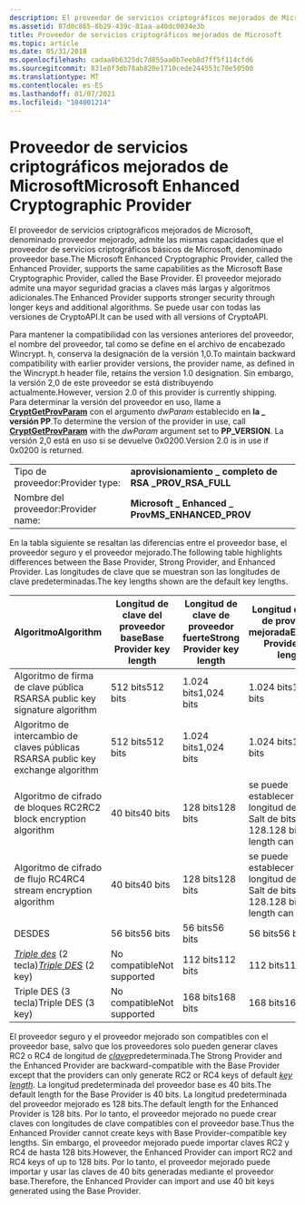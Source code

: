 ```yaml
---
description: El proveedor de servicios criptográficos mejorados de Microsoft admite las mismas funcionalidades que el proveedor de servicios criptográficos básicos de Microsoft, pero admite una mayor seguridad gracias a claves más largas y algoritmos adicionales.
ms.assetid: 87d0c865-8b29-439c-81aa-a40dc0034e3b
title: Proveedor de servicios criptográficos mejorados de Microsoft
ms.topic: article
ms.date: 05/31/2018
ms.openlocfilehash: cadaa0b6325dc7d855aa0b7eeb8d7ff5f114cfd6
ms.sourcegitcommit: 831e8f3db78ab820e1710cede244553c70e50500
ms.translationtype: MT
ms.contentlocale: es-ES
ms.lasthandoff: 01/07/2021
ms.locfileid: "104001214"
---
```

# <a name="microsoft-enhanced-cryptographic-provider"></a><span data-ttu-id="b0035-103">Proveedor de servicios criptográficos mejorados de Microsoft</span><span class="sxs-lookup"><span data-stu-id="b0035-103">Microsoft Enhanced Cryptographic Provider</span></span>

<span data-ttu-id="b0035-104">El proveedor de servicios criptográficos mejorados de Microsoft, denominado proveedor mejorado, admite las mismas capacidades que el proveedor de servicios criptográficos básicos de Microsoft, denominado proveedor base.</span><span class="sxs-lookup"><span data-stu-id="b0035-104">The Microsoft Enhanced Cryptographic Provider, called the Enhanced Provider, supports the same capabilities as the Microsoft Base Cryptographic Provider, called the Base Provider.</span></span> <span data-ttu-id="b0035-105">El proveedor mejorado admite una mayor seguridad gracias a claves más largas y algoritmos adicionales.</span><span class="sxs-lookup"><span data-stu-id="b0035-105">The Enhanced Provider supports stronger security through longer keys and additional algorithms.</span></span> <span data-ttu-id="b0035-106">Se puede usar con todas las versiones de CryptoAPI.</span><span class="sxs-lookup"><span data-stu-id="b0035-106">It can be used with all versions of CryptoAPI.</span></span>

<span data-ttu-id="b0035-107">Para mantener la compatibilidad con las versiones anteriores del proveedor, el nombre del proveedor, tal como se define en el archivo de encabezado Wincrypt. h, conserva la designación de la versión 1,0.</span><span class="sxs-lookup"><span data-stu-id="b0035-107">To maintain backward compatibility with earlier provider versions, the provider name, as defined in the Wincrypt.h header file, retains the version 1.0 designation.</span></span> <span data-ttu-id="b0035-108">Sin embargo, la versión 2,0 de este proveedor se está distribuyendo actualmente.</span><span class="sxs-lookup"><span data-stu-id="b0035-108">However, version 2.0 of this provider is currently shipping.</span></span> <span data-ttu-id="b0035-109">Para determinar la versión del proveedor en uso, llame a [**CryptGetProvParam**](/windows/desktop/api/Wincrypt/nf-wincrypt-cryptgetprovparam) con el argumento *dwParam* establecido en **la \_ versión PP**.</span><span class="sxs-lookup"><span data-stu-id="b0035-109">To determine the version of the provider in use, call [**CryptGetProvParam**](/windows/desktop/api/Wincrypt/nf-wincrypt-cryptgetprovparam) with the *dwParam* argument set to **PP\_VERSION**.</span></span> <span data-ttu-id="b0035-110">La versión 2,0 está en uso si se devuelve 0x0200.</span><span class="sxs-lookup"><span data-stu-id="b0035-110">Version 2.0 is in use if 0x0200 is returned.</span></span>

|                |                        |
|----------------|------------------------|
| <span data-ttu-id="b0035-111">Tipo de proveedor:</span><span class="sxs-lookup"><span data-stu-id="b0035-111">Provider type:</span></span> | <span data-ttu-id="b0035-112">**aprovisionamiento \_ completo de RSA \_**</span><span class="sxs-lookup"><span data-stu-id="b0035-112">**PROV\_RSA\_FULL**</span></span>    |
| <span data-ttu-id="b0035-113">Nombre del proveedor:</span><span class="sxs-lookup"><span data-stu-id="b0035-113">Provider name:</span></span> | <span data-ttu-id="b0035-114">**Microsoft \_ Enhanced \_ Prov**</span><span class="sxs-lookup"><span data-stu-id="b0035-114">**MS\_ENHANCED\_PROV**</span></span> |



 

<span data-ttu-id="b0035-115">En la tabla siguiente se resaltan las diferencias entre el proveedor base, el proveedor seguro y el proveedor mejorado.</span><span class="sxs-lookup"><span data-stu-id="b0035-115">The following table highlights differences between the Base Provider, Strong Provider, and Enhanced Provider.</span></span> <span data-ttu-id="b0035-116">Las longitudes de clave que se muestran son las longitudes de clave predeterminadas.</span><span class="sxs-lookup"><span data-stu-id="b0035-116">The key lengths shown are the default key lengths.</span></span>



| <span data-ttu-id="b0035-117">Algoritmo</span><span class="sxs-lookup"><span data-stu-id="b0035-117">Algorithm</span></span>                                                                                | <span data-ttu-id="b0035-118">Longitud de clave del proveedor base</span><span class="sxs-lookup"><span data-stu-id="b0035-118">Base Provider key length</span></span> | <span data-ttu-id="b0035-119">Longitud de clave de proveedor fuerte</span><span class="sxs-lookup"><span data-stu-id="b0035-119">Strong Provider key length</span></span> | <span data-ttu-id="b0035-120">Longitud de clave de proveedor mejorada</span><span class="sxs-lookup"><span data-stu-id="b0035-120">Enhanced Provider key length</span></span>                |
|------------------------------------------------------------------------------------------|--------------------------|----------------------------|---------------------------------------------|
| <span data-ttu-id="b0035-121">Algoritmo de firma de clave pública RSA</span><span class="sxs-lookup"><span data-stu-id="b0035-121">RSA public key signature algorithm</span></span>                                                       | <span data-ttu-id="b0035-122">512 bits</span><span class="sxs-lookup"><span data-stu-id="b0035-122">512 bits</span></span>                 | <span data-ttu-id="b0035-123">1.024 bits</span><span class="sxs-lookup"><span data-stu-id="b0035-123">1,024 bits</span></span>                 | <span data-ttu-id="b0035-124">1.024 bits</span><span class="sxs-lookup"><span data-stu-id="b0035-124">1,024 bits</span></span>                                  |
| <span data-ttu-id="b0035-125">Algoritmo de intercambio de claves públicas RSA</span><span class="sxs-lookup"><span data-stu-id="b0035-125">RSA public key exchange algorithm</span></span>                                                        | <span data-ttu-id="b0035-126">512 bits</span><span class="sxs-lookup"><span data-stu-id="b0035-126">512 bits</span></span>                 | <span data-ttu-id="b0035-127">1.024 bits</span><span class="sxs-lookup"><span data-stu-id="b0035-127">1,024 bits</span></span>                 | <span data-ttu-id="b0035-128">1.024 bits</span><span class="sxs-lookup"><span data-stu-id="b0035-128">1,024 bits</span></span>                                  |
| <span data-ttu-id="b0035-129">Algoritmo de cifrado de bloques RC2</span><span class="sxs-lookup"><span data-stu-id="b0035-129">RC2 block encryption algorithm</span></span>                                                           | <span data-ttu-id="b0035-130">40 bits</span><span class="sxs-lookup"><span data-stu-id="b0035-130">40 bits</span></span>                  | <span data-ttu-id="b0035-131">128 bits</span><span class="sxs-lookup"><span data-stu-id="b0035-131">128 bits</span></span>                   | <span data-ttu-id="b0035-132">se puede establecer la longitud del valor Salt de bits 128.</span><span class="sxs-lookup"><span data-stu-id="b0035-132">128 bits Salt length can be set.</span></span><br/> |
| <span data-ttu-id="b0035-133">Algoritmo de cifrado de flujo RC4</span><span class="sxs-lookup"><span data-stu-id="b0035-133">RC4 stream encryption algorithm</span></span>                                                          | <span data-ttu-id="b0035-134">40 bits</span><span class="sxs-lookup"><span data-stu-id="b0035-134">40 bits</span></span>                  | <span data-ttu-id="b0035-135">128 bits</span><span class="sxs-lookup"><span data-stu-id="b0035-135">128 bits</span></span>                   | <span data-ttu-id="b0035-136">se puede establecer la longitud del valor Salt de bits 128.</span><span class="sxs-lookup"><span data-stu-id="b0035-136">128 bits Salt length can be set.</span></span><br/> |
| <span data-ttu-id="b0035-137">DES</span><span class="sxs-lookup"><span data-stu-id="b0035-137">DES</span></span>                                                                                      | <span data-ttu-id="b0035-138">56 bits</span><span class="sxs-lookup"><span data-stu-id="b0035-138">56 bits</span></span>                  | <span data-ttu-id="b0035-139">56 bits</span><span class="sxs-lookup"><span data-stu-id="b0035-139">56 bits</span></span>                    | <span data-ttu-id="b0035-140">56 bits</span><span class="sxs-lookup"><span data-stu-id="b0035-140">56 bits</span></span>                                     |
| <span data-ttu-id="b0035-141">[*Triple des*](../secgloss/t-gly.md) (2 tecla)</span><span class="sxs-lookup"><span data-stu-id="b0035-141">[*Triple DES*](../secgloss/t-gly.md) (2 key)</span></span> | <span data-ttu-id="b0035-142">No compatible</span><span class="sxs-lookup"><span data-stu-id="b0035-142">Not supported</span></span>            | <span data-ttu-id="b0035-143">112 bits</span><span class="sxs-lookup"><span data-stu-id="b0035-143">112 bits</span></span>                   | <span data-ttu-id="b0035-144">112 bits</span><span class="sxs-lookup"><span data-stu-id="b0035-144">112 bits</span></span>                                    |
| <span data-ttu-id="b0035-145">Triple DES (3 tecla)</span><span class="sxs-lookup"><span data-stu-id="b0035-145">Triple DES (3 key)</span></span>                                                                       | <span data-ttu-id="b0035-146">No compatible</span><span class="sxs-lookup"><span data-stu-id="b0035-146">Not supported</span></span>            | <span data-ttu-id="b0035-147">168 bits</span><span class="sxs-lookup"><span data-stu-id="b0035-147">168 bits</span></span>                   | <span data-ttu-id="b0035-148">168 bits</span><span class="sxs-lookup"><span data-stu-id="b0035-148">168 bits</span></span>                                    |



 

<span data-ttu-id="b0035-149">El proveedor seguro y el proveedor mejorado son compatibles con el proveedor base, salvo que los proveedores solo pueden generar claves RC2 o RC4 de longitud de [*clave*](../secgloss/k-gly.md)predeterminada.</span><span class="sxs-lookup"><span data-stu-id="b0035-149">The Strong Provider and the Enhanced Provider are backward-compatible with the Base Provider except that the providers can only generate RC2 or RC4 keys of default [*key length*](../secgloss/k-gly.md).</span></span> <span data-ttu-id="b0035-150">La longitud predeterminada del proveedor base es 40 bits.</span><span class="sxs-lookup"><span data-stu-id="b0035-150">The default length for the Base Provider is 40 bits.</span></span> <span data-ttu-id="b0035-151">La longitud predeterminada del proveedor mejorado es 128 bits.</span><span class="sxs-lookup"><span data-stu-id="b0035-151">The default length for the Enhanced Provider is 128 bits.</span></span> <span data-ttu-id="b0035-152">Por lo tanto, el proveedor mejorado no puede crear claves con longitudes de clave compatibles con el proveedor base.</span><span class="sxs-lookup"><span data-stu-id="b0035-152">Thus the Enhanced Provider cannot create keys with Base Provider-compatible key lengths.</span></span> <span data-ttu-id="b0035-153">Sin embargo, el proveedor mejorado puede importar claves RC2 y RC4 de hasta 128 bits.</span><span class="sxs-lookup"><span data-stu-id="b0035-153">However, the Enhanced Provider can import RC2 and RC4 keys of up to 128 bits.</span></span> <span data-ttu-id="b0035-154">Por lo tanto, el proveedor mejorado puede importar y usar las claves de 40 bits generadas mediante el proveedor base.</span><span class="sxs-lookup"><span data-stu-id="b0035-154">Therefore, the Enhanced Provider can import and use 40 bit keys generated using the Base Provider.</span></span>

 

 
